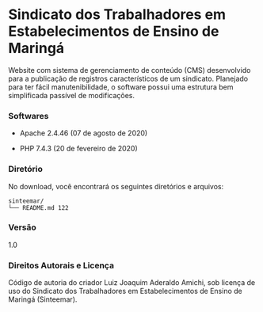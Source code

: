# Sindicato dos Trabalhadores em Estabelecimentos de Ensino de Maringá
Website com sistema de gerenciamento de conteúdo (CMS) desenvolvido para a publicação de registros característicos de um sindicato. Planejado para ter fácil manutenibilidade, o software possui uma estrutura bem simplificada passível de modificações.


### Softwares
- Apache 2.4.46 (07 de agosto de 2020)

- PHP 7.4.3 (20 de fevereiro de 2020)


### Diretório
No download, você encontrará os seguintes diretórios e arquivos:
```
sinteemar/
└── README.md 122
```


### Versão
1.0


### Direitos Autorais e Licença
Código de autoria do criador Luiz Joaquim Aderaldo Amichi, sob licença de uso do Sindicato dos Trabalhadores em Estabelecimentos de Ensino de Maringá (Sinteemar).